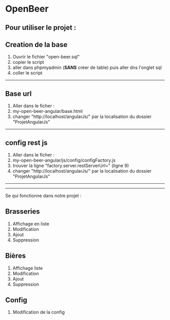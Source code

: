 OpenBeer
========

Pour utiliser le projet :
-------------------------

Creation de la base
-------------------
1. Ouvrir le fichier "open-beer.sql"
2. copier le script
3. aller dans phpmyadmin (**SANS** créer de table) puis aller dns l'onglet sql
4. coller le script

---------

Base url
--------
1. Aller dans le ficher :
2. my-open-beer-angular/base.html
3. changer "http://localhost/angularJs/" par la localisation du dossier "ProjetAngularJs"

---------

config rest js
--------------
1. Aller dans le ficher :
2. my-open-beer-angular/js/config/configFactory.js
3. trouver la ligne "factory.server.restServerUrl=" (ligne 9)
4. changer "http://localhost/angularJs/" par la localisation du dossier "ProjetAngularJs"

---------

---------

Se qui fonctionne dans notre projet :

Brasseries
----------

1. Affichage en liste
2. Modification
3. Ajout
4. Suppression

Bières
------

1. Affichage liste
2. Modification
3. Ajout
4. Suppression

Config
------

1. Modification de la config